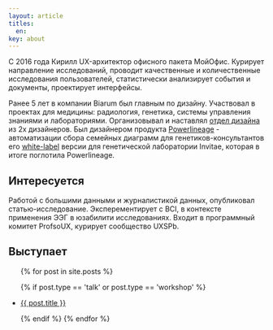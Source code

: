 ```yaml
---
layout: article
titles:
  en:
key: about
---
```


C 2016 года Кирилл UX-архитектор офисного пакета МойОфис. Курирует направление исследований, проводит качественные и количественные исследования пользователей, статистически анализирует события и документы, проектирует интерфейсы.

Ранее 5 лет в компании Biarum был главным по дизайну. Участвовал в проектах для медицины: радиология, генетика, системы управления знаниями и лабораториями. Организовывал и наставлял [отдел дизайна](https://www.behance.net/biarum/members) из 2х дизайнеров. Был дизайнером продукта [Powerlineage](https://www.facebook.com/pwrlng/) - автоматизации сбора семейных диаграмм для генетиков-консультантов его [white-label](https://www.invitae.com/en/familyhistory/) версии для генетической лаборатории Invitae, которая в итоге поглотила Powerlineage.

## Интересуется

Работой с большими данными и журналистикой данных, опубликовал статью-исследование.
Эксперементирует с BCI, в контексте применения ЭЭГ в юзабилити исследованиях.
Входит в программный комитет ProfsoUX, курирует сообщество UXSPb.

## Выступает
  <ul>
{% for post in site.posts %}

  {% if post.type == 'talk' or post.type == 'workshop' %}
  <li><a href="{{ post.url }}">{{ post.title }}</a></li>

  {% endif %}
{% endfor %}

